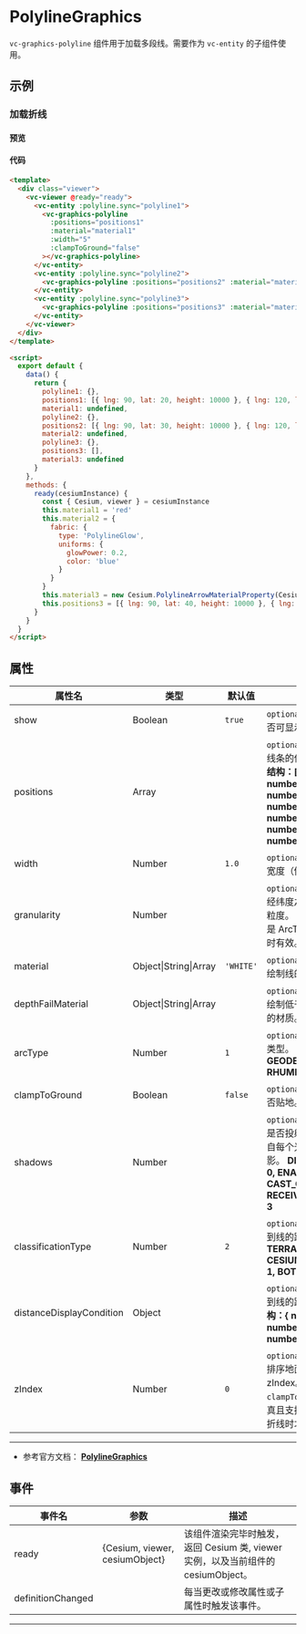 # PolylineGraphics

`vc-graphics-polyline` 组件用于加载多段线。需要作为 `vc-entity` 的子组件使用。

## 示例

### 加载折线

#### 预览

<doc-preview>
  <template>
    <div class="viewer">
      <vc-viewer @ready="ready">
        <vc-entity :polyline.sync="polyline1">
          <vc-graphics-polyline
            :positions="positions1"
            :material="material1"
            :width="5"
            :clampToGround="false"
          ></vc-graphics-polyline>
        </vc-entity>
        <vc-entity :polyline.sync="polyline2">
          <vc-graphics-polyline :positions="positions2" :material="material2" :width="10"></vc-graphics-polyline>
        </vc-entity>
        <vc-entity :polyline.sync="polyline3">
          <vc-graphics-polyline :positions="positions3" :material="material3" :width="10"></vc-graphics-polyline>
        </vc-entity>
      </vc-viewer>
    </div>
  </template>

  <script>
    export default {
      data() {
        return {
          polyline1: {},
          positions1: [{ lng: 90, lat: 20, height: 10000 }, { lng: 120, lat: 20, height: 10000 }],
          material1: undefined,
          polyline2: {},
          positions2: [{ lng: 90, lat: 30, height: 10000 }, { lng: 120, lat: 30, height: 10000 }],
          material2: undefined,
          polyline3: {},
          positions3: [],
          material3: undefined
        }
      },
      methods: {
        ready(cesiumInstance) {
          const { Cesium, viewer } = cesiumInstance
          this.material1 = 'red'
          this.material2 = {
            fabric: {
              type: 'PolylineGlow',
              uniforms: {
                glowPower: 0.2,
                color: 'blue'
              }
            }
          }
          this.material3 = new Cesium.PolylineArrowMaterialProperty(Cesium.Color.PURPLE)
          this.positions3 = [{ lng: 90, lat: 40, height: 10000 }, { lng: 120, lat: 40, height: 10000 }]
        }
      }
    }
  </script>
</doc-preview>

#### 代码

```html
<template>
  <div class="viewer">
    <vc-viewer @ready="ready">
      <vc-entity :polyline.sync="polyline1">
        <vc-graphics-polyline
          :positions="positions1"
          :material="material1"
          :width="5"
          :clampToGround="false"
        ></vc-graphics-polyline>
      </vc-entity>
      <vc-entity :polyline.sync="polyline2">
        <vc-graphics-polyline :positions="positions2" :material="material2" :width="10"></vc-graphics-polyline>
      </vc-entity>
      <vc-entity :polyline.sync="polyline3">
        <vc-graphics-polyline :positions="positions3" :material="material3" :width="10"></vc-graphics-polyline>
      </vc-entity>
    </vc-viewer>
  </div>
</template>

<script>
  export default {
    data() {
      return {
        polyline1: {},
        positions1: [{ lng: 90, lat: 20, height: 10000 }, { lng: 120, lat: 20, height: 10000 }],
        material1: undefined,
        polyline2: {},
        positions2: [{ lng: 90, lat: 30, height: 10000 }, { lng: 120, lat: 30, height: 10000 }],
        material2: undefined,
        polyline3: {},
        positions3: [],
        material3: undefined
      }
    },
    methods: {
      ready(cesiumInstance) {
        const { Cesium, viewer } = cesiumInstance
        this.material1 = 'red'
        this.material2 = {
          fabric: {
            type: 'PolylineGlow',
            uniforms: {
              glowPower: 0.2,
              color: 'blue'
            }
          }
        }
        this.material3 = new Cesium.PolylineArrowMaterialProperty(Cesium.Color.PURPLE)
        this.positions3 = [{ lng: 90, lat: 40, height: 10000 }, { lng: 120, lat: 40, height: 10000 }]
      }
    }
  }
</script>
```

## 属性

<!-- prettier-ignore -->
| 属性名 | 类型 | 默认值 | 描述 |
| ------------------------ | ------- | --------- | ---------------------------------------------------------------------------------------------- |
| show | Boolean | `true` | `optional` 指定线是否可显示。 |
| positions | Array | | `optional` 指定表示线条的位置数组。 **结构：[{ lng: number, lat: number, height: number },...,{ lng: number, lat: number, height: number }]** |
| width | Number | `1.0` | `optional` 指定线的宽度（像素）。 |
| granularity | Number | | `optional` 指定每个经纬度之间的采样粒度。 arcType 不是 ArcType.NONE 时有效。 |
| material | Object\|String\|Array | `'WHITE'` | `optional` 指定用于绘制线的材质。 |
| depthFailMaterial | Object\|String\|Array | | `optional` 指定用于绘制低于地形的线的材质。 |
| arcType | Number | `1` | `optional` 指定线条类型。 **NONE: 0, GEODESIC: 1, RHUMB: 2** |
| clampToGround | Boolean | `false` | `optional` 指定线是否贴地。 |
| shadows | Number | | `optional` 指定这些是否投射或接收来自每个光源的阴影。 **DISABLED: 0, ENABLED: 1, CAST_ONLY: 2, RECEIVE_ONLY: 3** |
| classificationType | Number | `2` | `optional` 指定相机到线的距离。 **TERRAIN: 0, CESIUM_3D_TILE: 1, BOTH: 2**|
| distanceDisplayCondition | Object | | `optional` 指定相机到线的距离。 **结构：{ near: number, far: number }** |
| zIndex | Number | `0` | `optional` 指定用于排序地面几何的 zIndex。 仅当`clampToGround`为真且支持地形上的折线时才有效。 |

---

- 参考官方文档： **[PolylineGraphics](https://cesium.com/docs/cesiumjs-ref-doc/PolylineGraphics.html)**

## 事件

| 事件名            | 参数                           | 描述                                                                             |
| ----------------- | ------------------------------ | -------------------------------------------------------------------------------- |
| ready             | {Cesium, viewer, cesiumObject} | 该组件渲染完毕时触发，返回 Cesium 类, viewer 实例，以及当前组件的 cesiumObject。 |
| definitionChanged |                                | 每当更改或修改属性或子属性时触发该事件。                                         |

---
